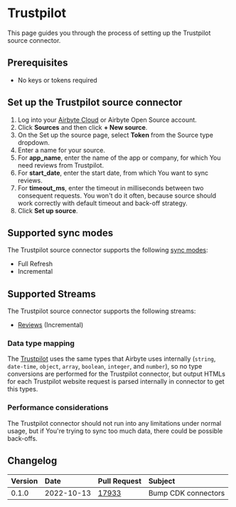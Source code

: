 # Trustpilot

This page guides you through the process of setting up the Trustpilot source connector.

## Prerequisites

- No keys or tokens required

## Set up the Trustpilot source connector

1. Log into your [Airbyte Cloud](https://cloud.airbyte.io/workspaces) or Airbyte Open Source account.
2. Click **Sources** and then click **+ New source**. 
3. On the Set up the source page, select **Token** from the Source type dropdown.
4. Enter a name for your source.
5. For **app_name**, enter the name of the app or company, for which You need reviews from Trustpilot.
6. For **start_date**, enter the start date, from which You want to sync reviews.
7. For **timeout_ms**, enter the timeout in milliseconds between two consequent requests. You won't do it often, because source should work correctly with default timeout and back-off strategy.
8. Click **Set up source**.

## Supported sync modes

The Trustpilot source connector supports the following [sync modes](https://docs.airbyte.com/cloud/core-concepts#connection-sync-modes):

- Full Refresh
- Incremental

## Supported Streams

The Trustpilot source connector supports the following streams:

- [Reviews](https://www.trustpilot.com/review/free-now.com) \(Incremental\)

### Data type mapping

The [Trustpilot](https://www.trustpilot.com) uses the same types that Airbyte uses internally \(`string`, `date-time`, `object`, `array`, `boolean`, `integer`, and `number`\), so no type conversions are performed for the Trustpilot connector, but output HTMLs for each Trustpilot website request is parsed internally in connector to get this types.

### Performance considerations

The Trustpilot connector should not run into any limitations under normal usage, but if You're trying to sync too much data, there could be possible back-offs.

## Changelog

| Version | Date       | Pull Request                                             | Subject                                                                                                                                              |
| :------ | :--------- | :------------------------------------------------------- | :--------------------------------------------------------------------------------------------------------------------------------------------------- |
| 0.1.0  | 2022-10-13 | [17933](https://github.com/airbytehq/airbyte/pull/17933)   | Bump CDK connectors |
